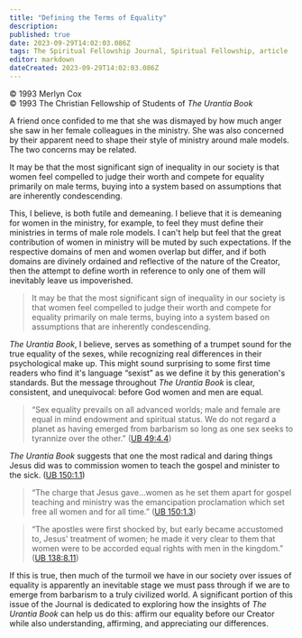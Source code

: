 ```yaml
---
title: "Defining the Terms of Equality"
description: 
published: true
date: 2023-09-29T14:02:03.086Z
tags: The Spiritual Fellowship Journal, Spiritual Fellowship, article
editor: markdown
dateCreated: 2023-09-29T14:02:03.086Z
---
```


<p class="v-card v-sheet theme--light gray lighten-3 px-2">© 1993 Merlyn Cox<br>© 1993 The Christian Fellowship of Students of <i>The Urantia Book</i></p>

A friend once confided to me that she was dismayed by how much anger she saw in her female colleagues in the ministry. She was also concerned by their apparent need to shape their style of ministry around male models. The two concerns may be related.

It may be that the most significant sign of inequality in our society is that women feel compelled to judge their worth and compete for equality primarily on male terms, buying into a system based on assumptions that are inherently condescending.

This, I believe, is both futile and demeaning. I believe that it is demeaning for women in the ministry, for example, to feel they must define their ministries in terms of male role models. I can't help but feel that the great contribution of women in ministry will be muted by such expectations. If the respective domains of men and women overlap but differ, and if both domains are divinely ordained and reflective of the nature of the Creator, then the attempt to define worth in reference to only one of them will inevitably leave us impoverished.

> It may be that the most significant sign of inequality in our society is that women feel compelled to judge their worth and compete for equality primarily on male terms, buying into a system based on assumptions that are inherently condescending.

_The Urantia Book_, I believe, serves as something of a trumpet sound for the true equality of the sexes, while recognizing real differences in their psychological make up. This might sound surprising to some first time readers who find it's language “sexist” as we define it by this generation's standards. But the message throughout _The Urantia Book_ is clear, consistent, and unequivocal: before God women and men are equal.

> “Sex equality prevails on all advanced worlds; male and female are equal in mind endowment and spiritual status. We do not regard a planet as having emerged from barbarism so long as one sex seeks to tyrannize over the other.” ([UB 49:4.4](/en/The_Urantia_Book/49#p4_4))

_The Urantia Book_ suggests that one the most radical and daring things Jesus did was to commission women to teach the gospel and minister to the sick. ([UB 150:1.1](/en/The_Urantia_Book/150#p1_1))

> “The charge that Jesus gave...women as he set them apart for gospel teaching and ministry was the emancipation proclamation which set free all women and for all time.” ([UB 150:1.3](/en/The_Urantia_Book/150#p1_3)) 

> “The apostles were first shocked by, but early became accustomed to, Jesus' treatment of women; he made it very clear to them that women were to be accorded equal rights with men in the kingdom.” ([UB 138:8.11](/en/The_Urantia_Book/138#p8_11))

If this is true, then much of the turmoil we have in our society over issues of equality is apparently an inevitable stage we must pass through if we are to emerge from barbarism to a truly civilized world. A significant portion of this issue of the Journal is dedicated to exploring how the insights of _The Urantia Book_ can help us do this: affirm our equality before our Creator while also understanding, affirming, and appreciating our differences.